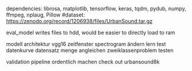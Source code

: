 dependencies: librosa, matplotlib, tensorflow, keras, tqdm, pydub, numpy, ffmpeg, nplaug, Pillow
#dataset: https://zenodo.org/record/1206938/files/UrbanSound.tar.gz

eval_model writes files to hdd, would be easier to directly load to ram


modell architektur vgg16
zeitfenster spectrogram ändern
lern test datenkurve
datensatz menge angleichen
zweiklassenproblem testen


validation pipeline ordentlich machen
check out urbansound8k